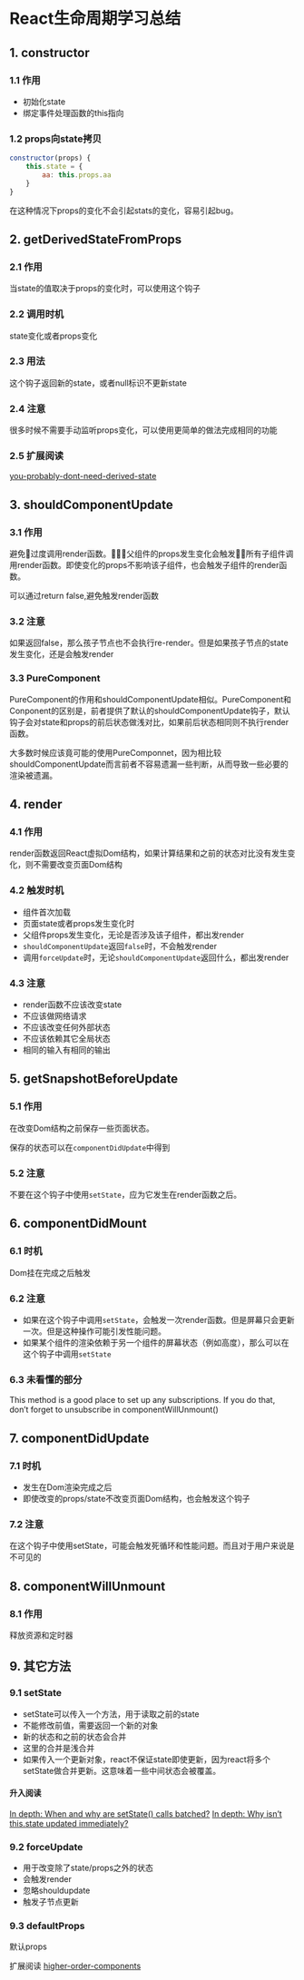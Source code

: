# React生命周期学习总结

## 1. constructor
### 1.1 作用
- 初始化state
- 绑定事件处理函数的this指向

### 1.2 props向state拷贝
```js
constructor(props) {
    this.state = {
        aa: this.props.aa
    }
}
```
在这种情况下props的变化不会引起stats的变化，容易引起bug。

## 2. getDerivedStateFromProps
### 2.1 作用
当state的值取决于props的变化时，可以使用这个钩子

### 2.2 调用时机
state变化或者props变化

### 2.3 用法
这个钩子返回新的state，或者null标识不更新state

### 2.4 注意
很多时候不需要手动监听props变化，可以使用更简单的做法完成相同的功能

### 2.5 扩展阅读
[you-probably-dont-need-derived-state](https://reactjs.org/blog/2018/06/07/you-probably-dont-need-derived-state.html)

## 3. shouldComponentUpdate
### 3.1 作用
避免过度调用render函数。父组件的props发生变化会触发所有子组件调用render函数。即使变化的props不影响该子组件，也会触发子组件的render函数。

可以通过return false,避免触发render函数

### 3.2 注意
如果返回false，那么孩子节点也不会执行re-render。但是如果孩子节点的state发生变化，还是会触发render

### 3.3 PureComponent
PureComponent的作用和shouldComponentUpdate相似。PureComponent和Conponent的区别是，前者提供了默认的shouldComponentUpdate钩子，默认钩子会对state和props的前后状态做浅对比，如果前后状态相同则不执行render函数。

大多数时候应该竟可能的使用PureComponnet，因为相比较shouldComponentUpdate而言前者不容易遗漏一些判断，从而导致一些必要的渲染被遗漏。

## 4. render
### 4.1 作用
render函数返回React虚拟Dom结构，如果计算结果和之前的状态对比没有发生变化，则不需要改变页面Dom结构

### 4.2 触发时机
- 组件首次加载
- 页面state或者props发生变化时
- 父组件props发生变化，无论是否涉及该子组件，都出发render
- `shouldComponentUpdate`返回`false`时，不会触发render
- 调用`forceUpdate`时，无论`shouldComponentUpdate`返回什么，都出发render

### 4.3 注意
- render函数不应该改变state
- 不应该做网络请求
- 不应该改变任何外部状态
- 不应该依赖其它全局状态
- 相同的输入有相同的输出

## 5. getSnapshotBeforeUpdate
### 5.1 作用
在改变Dom结构之前保存一些页面状态。

保存的状态可以在`componentDidUpdate`中得到

### 5.2 注意
不要在这个钩子中使用`setState`，应为它发生在render函数之后。

## 6. componentDidMount
### 6.1 时机
Dom挂在完成之后触发

### 6.2 注意
- 如果在这个钩子中调用`setState`，会触发一次render函数。但是屏幕只会更新一次。但是这种操作可能引发性能问题。
- 如果某个组件的渲染依赖于另一个组件的屏幕状态（例如高度），那么可以在这个钩子中调用`setState`

### 6.3 未看懂的部分
This method is a good place to set up any subscriptions. If you do that, don’t forget to unsubscribe in componentWillUnmount()

## 7. componentDidUpdate
### 7.1 时机
- 发生在Dom渲染完成之后
- 即使改变的props/state不改变页面Dom结构，也会触发这个钩子

### 7.2 注意
在这个钩子中使用setState，可能会触发死循环和性能问题。而且对于用户来说是不可见的

## 8. componentWillUnmount
### 8.1 作用
释放资源和定时器

## 9. 其它方法

### 9.1 setState

- setState可以传入一个方法，用于读取之前的state
- 不能修改前值，需要返回一个新的对象
- 新的状态和之前的状态会合并
- 这里的合并是浅合并
- 如果传入一个更新对象，react不保证state即使更新，因为react将多个setState做合并更新。这意味着一些中间状态会被覆盖。

#### 升入阅读
[In depth: When and why are setState() calls batched?](https://stackoverflow.com/a/48610973/458193)
[In depth: Why isn’t this.state updated immediately?](https://github.com/facebook/react/issues/11527#issuecomment-360199710)

### 9.2 forceUpdate

- 用于改变除了state/props之外的状态
- 会触发render
- 忽略shouldupdate
- 触发子节点更新

### 9.3 defaultProps
默认props

扩展阅读
[higher-order-components](https://reactjs.org/docs/higher-order-components.html#convention-wrap-the-display-name-for-easy-debugging)